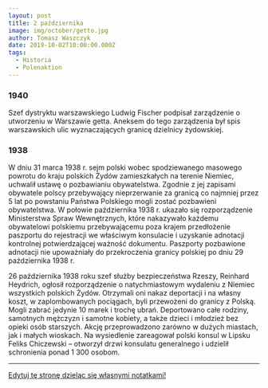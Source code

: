 ```yaml
---
layout: post
title: 2 października
image: img/october/getto.jpg
author: Tomasz Waszczyk
date: 2019-10-02T10:00:00.000Z
tags:
  - Historia
  - Polenaktion
---
```


### 1940

Szef dystryktu warszawskiego Ludwig Fischer podpisał zarządzenie o utworzeniu w Warszawie getta. Aneksem do tego zarządzenia był spis warszawskich ulic wyznaczających granicę dzielnicy żydowskiej.

### 1938

W dniu 31 marca 1938 r. sejm polski wobec spodziewanego masowego powrotu do kraju polskich Żydów zamieszkałych na terenie Niemiec, uchwalił ustawę o pozbawianiu obywatelstwa. Zgodnie z jej zapisami obywatele polscy przebywający nieprzerwanie za granicą co najmniej przez 5 lat po powstaniu Państwa Polskiego mogli zostać pozbawieni obywatelstwa. W połowie października 1938 r. ukazało się rozporządzenie Ministerstwa Spraw Wewnętrznych, które nakazywało każdemu obywatelowi polskiemu przebywającemu poza krajem przedłożenie paszportu do rejestracji we właściwym konsulacie i uzyskanie adnotacji kontrolnej potwierdzającej ważność dokumentu. Paszporty pozbawione adnotacji nie upoważniały do przekroczenia granicy polskiej po dniu 29 października 1938 r.

26 października 1938 roku szef służby bezpieczeństwa Rzeszy, Reinhard Heydrich, ogłosił rozporządzenie o natychmiastowym wydaleniu z Niemiec wszystkich polskich Żydów. Otrzymali oni nakaz deportacji i na własny koszt, w zaplombowanych pociągach, byli przewożeni do granicy z Polską. Mogli zabrać jedynie 10 marek i trochę ubrań. Deportowano całe rodziny, samotnych mężczyzn i samotne kobiety, a także dzieci i młodzież bez opieki osób starszych. Akcję przeprowadzono zarówno w dużych miastach, jak i małych wioskach. Na wysiedlenie zareagował polski konsul w Lipsku Feliks Chiczewski – otworzył drzwi konsulatu generalnego i udzielił schronienia ponad 1 300 osobom.

---

<a href="https://github.com/TomaszWaszczyk/historia.waszczyk.com/edit/master/src/content/october-2.md" target="_blank">Edytuj tę stronę dzieląc się własnymi notatkami!</a>
